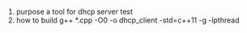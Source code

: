 1. purpose
a tool for dhcp server test
2. how to build
g++ *.cpp -O0 -o dhcp_client -std=c++11 -g -lpthread 
